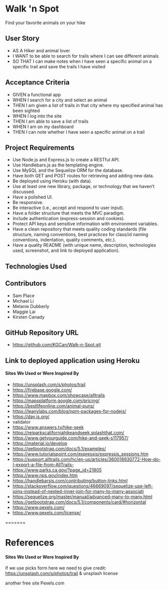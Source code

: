 # Walk 'n Spot 

Find your favorite animals on your hike

## User Story

* AS A Hiker and animal lover
* I WANT to be able to search for trails where I can see different animals
* SO THAT I can make notes when I have seen a specific animal on a specific trail and save the trails I have visited

## Acceptance Criteria

* GIVEN a functional app
* WHEN I search for a city and select an animal
* THEN I am given a list of trails in that city where my specified animal has been sighted
* WHEN I log into the site 
* THEN I am able to save a list of trails
* WHEN I am on my dashboard
* THEN I can note whether I have seen a specific animal on a trail

## Project Requirements

* Use Node.js and Express.js to create a RESTful API.
* Use Handlebars.js as the templating engine.
* Use MySQL and the Sequelize ORM for the database.
* Have both GET and POST routes for retrieving and adding new data.
* Be deployed using Heroku (with data).
* Use at least one new library, package, or technology that we haven’t discussed.
* Have a polished UI.
* Be responsive.
* Be interactive (i.e., accept and respond to user input).
* Have a folder structure that meets the MVC paradigm.
* Include authentication (express-session and cookies).
* Protect API keys and sensitive information with environment variables.
* Have a clean repository that meets quality coding standards (file structure, naming conventions, best practices for class/id naming conventions, indentation, quality comments, etc.).
* Have a quality README (with unique name, description, technologies used, screenshot, and link to deployed application).

## Technologies Used

## Contributors

* Sam Place
* Michael Li
* Melanie Dubberly
* Maggie Lai
* Kirsten Canady

## GitHub Repository URL

* https://github.com/KGCan/Walk-n-Spot.git

## Link to deployed application using Heroku


#### Sites We Used or Were Inspired By

* https://unsplash.com/s/photos/trail
* https://firebase.google.com/
* https://www.mapbox.com/showcase/alltrails
* https://mapsplatform.google.com/pricing/
* https://bestlifeonline.com/animal-puns/
* https://leanylabs.com/blog/npm-packages-for-nodejs/
* https://day.js.org/
* validator
* https://www.answers.tv/hike-seek
* https://reiparkscaliforniahikeandseek.splashthat.com/
* https://www.getyourguide.com/hike-and-seek-s117957/
* https://material.io/develop
* https://getbootstrap.com/docs/5.1/examples/
* https://www.tutorialspoint.com/expressjs/expressjs_sessions.htm
* https://support.alltrails.com/hc/en-us/articles/360018930772-How-do-I-export-a-file-from-AllTrails-
* https://www.parks.ca.gov/?page_id=21805
* https://www.nps.gov/index.htm
* https://handlebarsjs.com/contributing/button-links.html
* https://stackoverflow.com/questions/46669097/sequelize-use-left-joins-instead-of-nested-inner-join-for-many-to-many-associati
* https://sequelize.org/master/manual/advanced-many-to-many.html
* https://getbootstrap.com/docs/5.1/components/card/#horizontal
* https://www.pexels.com/ 
* https://www.pexels.com/license/
 
=======
# References

#### Sites We Used or Were Inspired By

If we use picks form here we need to give credit:
https://unsplash.com/s/photos/trail
& unsplash license

another free site Pexels.com
